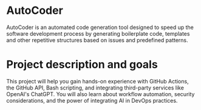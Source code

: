 # AutoCoder

AutoCoder is an automated code generation tool designed to speed up the software development process by generating boilerplate code, templates and other repetitive structures based on issues and predefined patterns.

# Project description and goals 

This project will help you gain hands-on experience with GitHub Actions, the GitHub API, Bash scripting, and integrating third-party services like OpenAI's ChatGPT. You will also learn about workflow automation, security considerations, and the power of integrating AI in DevOps practices.
